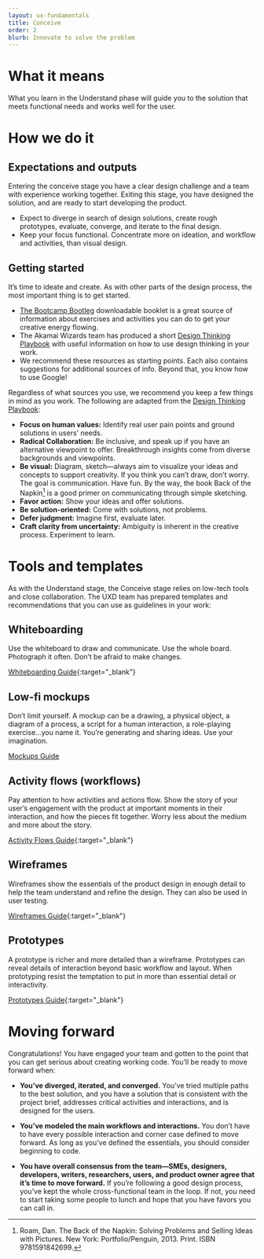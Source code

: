 ```yaml
---
layout: ux-fundamentals
title: Conceive
order: 2
blurb: Innovate to solve the problem
---
```

# What it means
What you learn in the Understand phase will guide you to the solution that meets functional needs and works well for the user.

# How we do it
## Expectations and outputs
Entering the conceive stage you have a clear design challenge and a team with  experience working together. Exiting this stage, you have designed the solution, and are ready to start developing the product.
- Expect to diverge in search of design solutions, create rough prototypes, evaluate, converge, and iterate to the final design.
- Keep your focus functional. Concentrate more on ideation, and workflow and activities, than visual design.

## Getting started
It’s time to ideate and create. As with other parts of the design process, the most important thing is to get started.
- [The Bootcamp Bootleg](https://dschool.stanford.edu/s/METHODCARDS-v3-slim.pdf) downloadable booklet is a great source of information about exercises and activities you can do to get your creative energy flowing.
- The Akamai Wizards team has produced a short [Design Thinking Playbook](https://ac.akamai.com/community/enterprise/akamai-wizards) with useful information on how to use design thinking in your work.
- We recommend these resources as starting points. Each also contains suggestions for additional sources of info. Beyond that, you know how to use Google!

Regardless of what sources you use, we recommend you keep a few things in mind as you work. The following are adapted from the [Design Thinking Playbook](https://ac.akamai.com/community/enterprise/akamai-wizards):

- **Focus on human values:**
Identify real user pain points and ground solutions in users’ needs.
- **Radical Collaboration:**
Be inclusive, and speak up if you have an alternative viewpoint to offer. Breakthrough insights come from diverse backgrounds and viewpoints.
- **Be visual:**
Diagram, sketch—always aim to visualize your ideas and concepts to support creativity. If you think you can’t draw, don’t worry. The goal is communication. Have fun. By the way, the book Back of the Napkin[^1] is a good primer on communicating through simple sketching.
- **Favor action:**
Show your ideas and offer solutions.
- **Be solution-oriented:**
Come with solutions, not problems.
- **Defer judgment:**
Imagine first, evaluate later.
- **Craft clarity from uncertainty:**
Ambiguity is inherent in the creative process. Experiment to learn.

# Tools and templates
As with the Understand stage, the Conceive stage relies on low-tech tools and close collaboration. The UXD team has prepared templates and recommendations that you can use as guidelines in your work:

## Whiteboarding
Use the whiteboard to draw and communicate. Use the whole board. Photograph it often. Don’t be afraid to make changes.

[Whiteboarding Guide](/downloads/Whiteboarding.pdf){:target="_blank"}

## Low-fi mockups
Don’t limit yourself. A mockup can be a drawing, a physical object, a diagram of a process, a script for a human interaction, a role-playing exercise...you name it. You’re generating and sharing ideas. Use your imagination.

[Mockups Guide](/resources/downloads/)

## Activity flows (workflows)
Pay attention to how activities and actions flow. Show the story of your user’s engagement with the product at important moments in their interaction, and how the pieces fit together. Worry less about the medium and more about the story.

[Activity Flows Guide](/downloads/Workflows.pdf){:target="_blank"}

## Wireframes
Wireframes show the essentials of the product design in enough detail to help the team understand and refine the design. They can also be used in user testing.

[Wireframes Guide](/downloads/Wireframes.pdf){:target="_blank"}

## Prototypes
A prototype is richer and more detailed than a wireframe. Prototypes can reveal details of interaction beyond basic workflow and layout. When prototyping resist the temptation to put in more than essential detail or interactivity.

[Prototypes Guide](/downloads/Prototype.pdf){:target="_blank"}

# Moving forward
Congratulations! You have engaged your team and gotten to the point that you can get serious about creating working code. You’ll be ready to move forward when:

- **You’ve diverged, iterated, and converged.** You’ve tried multiple paths to the best solution, and you have a solution that is consistent with the project brief, addresses critical activities and interactions, and is designed for the users.

- **You’ve modeled the main workflows and interactions.** You don’t have to have every possible interaction and corner case defined to move forward. As long as you’ve defined the essentials, you should consider beginning to code.

- **You have overall consensus from the team—SMEs, designers, developers, writers, researchers, users, and product owner agree that it’s time to move forward.** If you’re following a good design process, you’ve kept the whole cross-functional team in the loop. If not, you need to start taking some people to lunch and hope that you have favors you can call in.





[^1]: Roam, Dan. The Back of the Napkin: Solving Problems and Selling Ideas with Pictures. New York: Portfolio/Penguin, 2013. Print. ISBN 9781591842699.
